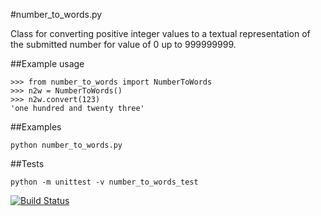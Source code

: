 #number_to_words.py

Class for converting positive integer values to a textual representation of the submitted number for value of 0 up to 999999999.

##Example usage
```
>>> from number_to_words import NumberToWords
>>> n2w = NumberToWords()
>>> n2w.convert(123)
'one hundred and twenty three'
```

##Examples
```
python number_to_words.py
```

##Tests
```
python -m unittest -v number_to_words_test
```
[![Build Status](https://travis-ci.org/ianfieldhouse/number_to_words.svg?branch=master)](https://travis-ci.org/ianfieldhouse/number_to_words)
